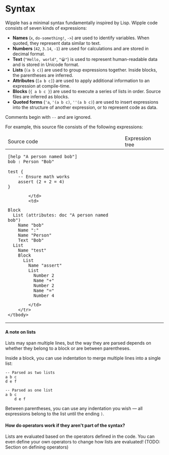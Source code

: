 # Syntax

Wipple has a minimal syntax fundamentally inspired by Lisp. Wipple code consists of seven kinds of expressions:

-   **Names** (`x`, `do-something!`, `->`) are used to identify variables. When quoted, they represent data similar to text.
-   **Numbers** (`42`, `3.14`, `-1`) are used for calculations and are stored in decimal format.
-   **Text** (`"Hello, world"`, `"😀"`) is used to represent human-readable data and is stored in Unicode format.
-   **Lists** (`(a b c)`) are used to group expressions together. Inside blocks, the parentheses are inferred.
-   **Attributes** (`[a b c]`) are used to apply additional information to an expression at compile-time.
-   **Blocks** (`{ a b c }`) are used to execute a series of lists in order. Source files are inferred as blocks.
-   **Quoted forms** (`'a`, `'(a b c)`, `''(a b c)`) are used to insert expressions into the structure of another expression, or to represent code as data.

Comments begin with `--` and are ignored.

For example, this source file consists of the following expressions:

<table>
    <thead>
        <tr>
            <td>Source code</td>
            <td>Expression tree</td>
        </tr>
    </thead>
    <tbody>
        <tr>
            <td>

```wipple
[help "A person named bob"]
bob : Person "Bob"

test {
    -- Ensure math works
    assert (2 + 2 = 4)
}
```

            </td>
            <td>

```wipple
Block
  List (attributes: doc "A person named bob")
    Name "bob"
    Name ":"
    Name "Person"
    Text "Bob"
  List
    Name "test"
    Block
      List
        Name "assert"
        List
          Number 2
          Name "+"
          Number 2
          Name "="
          Number 4
```

            </td>
        </tr>
    </tbody>

</table>

#### A note on lists

Lists may span multiple lines, but the way they are parsed depends on whether they belong to a block or are between parentheses.

Inside a block, you can use indentation to merge multiple lines into a single list:

```wipple
-- Parsed as two lists
a b c
d e f

-- Parsed as one list
a b c
    d e f
```

Between parentheses, you can use any indentation you wish — all expressions belong to the list until the ending `)`.

#### How do operators work if they aren't part of the syntax?

Lists are evaluated based on the operators defined in the code. You can even define your own operators to change how lists are evaluated! (TODO: Section on defining operators)
